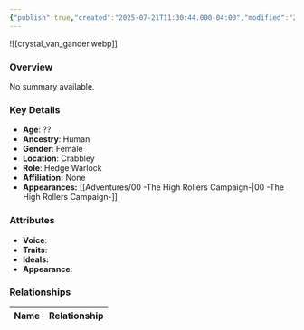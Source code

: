 ```yaml
---
{"publish":true,"created":"2025-07-21T11:30:44.000-04:00","modified":"2025-08-14T15:05:25.000-04:00","published":"2025-08-14T15:05:25.000-04:00","cssclasses":"","Age":"??","Ancestry":"Human","Gender":"Female","Location":["Crabbley"],"Role":["Hedge Warlock"],"Affiliation":["None"],"Appearances":["[[00 -The High Rollers Campaign-]]"]}
---
```



![[crystal_van_gander.webp]]

### Overview
No summary available.

### Key Details
- **Age**: ??
- **Ancestry**: Human
- **Gender**: Female
- **Location**: Crabbley
- **Role**: Hedge Warlock
- **Affiliation:** None
- **Appearances:** [[Adventures/00 -The High Rollers Campaign-\|00 -The High Rollers Campaign-]]

### Attributes
- **Voice**: 
- **Traits**: 
- **Ideals:** 
- **Appearance**:

### Relationships

| Name  | Relationship |
| ----- | ------------ |
